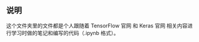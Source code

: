 ## 说明

这个文件夹里的文件都是个人跟随着 <a href="https://www.tensorflow.org/" style="text-decoration:none">TensorFlow 官网</a> 和 <a href="https://keras.io/" style="text-decoration:none">Keras 官网</a> 相关内容进行学习时做的笔记和编写的代码（.ipynb 格式）。